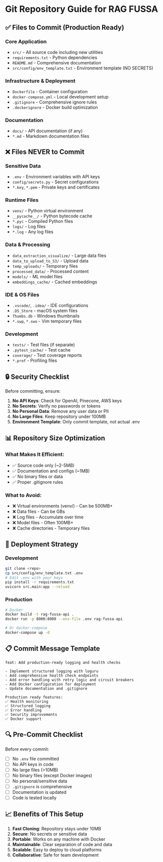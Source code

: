 # Git Repository Guide for RAG FUSSA

## ✅ Files to Commit (Production Ready)

### Core Application
- `src/` - All source code including new utilities
- `requirements.txt` - Python dependencies
- `README.md` - Comprehensive documentation
- `src/config/env_template.txt` - Environment template (NO SECRETS)

### Infrastructure & Deployment
- `Dockerfile` - Container configuration
- `docker-compose.yml` - Local development setup
- `.gitignore` - Comprehensive ignore rules
- `.dockerignore` - Docker build optimization

### Documentation
- `docs/` - API documentation (if any)
- `*.md` - Markdown documentation files

## ❌ Files NEVER to Commit

### Sensitive Data
- `.env` - Environment variables with API keys
- `config/secrets.py` - Secret configurations
- `*.key`, `*.pem` - Private keys and certificates

### Runtime Files
- `venv/` - Python virtual environment
- `__pycache__/` - Python bytecode cache
- `*.pyc` - Compiled Python files
- `logs/` - Log files
- `*.log` - Any log files

### Data & Processing
- `data_extraction_visualize/` - Large data files
- `data_to_upload_to_S3/` - Upload data
- `temp_uploads/` - Temporary files
- `processed_data/` - Processed content
- `models/` - ML model files
- `embeddings_cache/` - Cached embeddings

### IDE & OS Files
- `.vscode/`, `.idea/` - IDE configurations
- `.DS_Store` - macOS system files
- `Thumbs.db` - Windows thumbnails
- `*.swp`, `*.swo` - Vim temporary files

### Development
- `tests/` - Test files (if separate)
- `.pytest_cache/` - Test cache
- `coverage/` - Test coverage reports
- `*.prof` - Profiling files

## 🔒 Security Checklist

Before committing, ensure:

1. **No API Keys**: Check for OpenAI, Pinecone, AWS keys
2. **No Secrets**: Verify no passwords or tokens
3. **No Personal Data**: Remove any user data or PII
4. **No Large Files**: Keep repository under 100MB
5. **Environment Template**: Only commit template, not actual .env

## 📊 Repository Size Optimization

### What Makes It Efficient:
- ✅ Source code only (~2-5MB)
- ✅ Documentation and configs (~1MB)
- ✅ No binary files or data
- ✅ Proper .gitignore rules

### What to Avoid:
- ❌ Virtual environments (venv/) - Can be 500MB+
- ❌ Data files - Can be GBs
- ❌ Log files - Accumulate over time
- ❌ Model files - Often 100MB+
- ❌ Cache directories - Temporary files

## 🚀 Deployment Strategy

### Development
```bash
git clone <repo>
cp src/config/env_template.txt .env
# Edit .env with your keys
pip install -r requirements.txt
uvicorn src.main:app --reload
```

### Production
```bash
# Docker
docker build -t rag-fussa-api .
docker run -p 8000:8000 --env-file .env rag-fussa-api

# Or docker-compose
docker-compose up -d
```

## 📋 Commit Message Template

```
feat: Add production-ready logging and health checks

- Implement structured logging with loguru
- Add comprehensive health check endpoints
- Add error handling with retry logic and circuit breakers
- Add Docker configuration for deployment
- Update documentation and .gitignore

Production ready features:
✅ Health monitoring
✅ Structured logging  
✅ Error handling
✅ Security improvements
✅ Docker support
```

## 🔍 Pre-Commit Checklist

Before every commit:

- [ ] No `.env` file committed
- [ ] No API keys in code
- [ ] No large files (>10MB)
- [ ] No binary files (except Docker images)
- [ ] No personal/sensitive data
- [ ] `.gitignore` is comprehensive
- [ ] Documentation is updated
- [ ] Code is tested locally

## 📈 Benefits of This Setup

1. **Fast Cloning**: Repository stays under 10MB
2. **Secure**: No secrets or sensitive data
3. **Portable**: Works on any machine with Docker
4. **Maintainable**: Clear separation of code and data
5. **Scalable**: Easy to deploy to cloud platforms
6. **Collaborative**: Safe for team development
